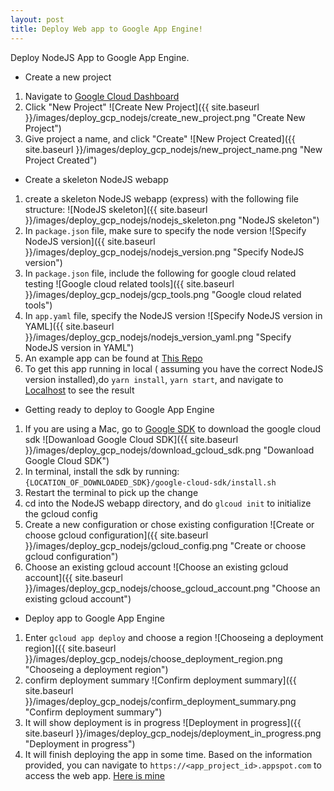 ```yaml
---
layout: post
title: Deploy Web app to Google App Engine!
---
```


Deploy NodeJS App to Google App Engine.

* Create a new project
1. Navigate to [Google Cloud Dashboard](https://console.cloud.google.com/home/dashboard)
2. Click "New Project" ![Create New Project]({{ site.baseurl }}/images/deploy_gcp_nodejs/create_new_project.png "Create New Project")
3. Give project a name, and click "Create" ![New Project Created]({{ site.baseurl }}/images/deploy_gcp_nodejs/new_project_name.png "New Project Created")
* Create a skeleton NodeJS webapp
1. create a skeleton NodeJS webapp (express) with the following file structure: ![NodeJS skeleton]({{ site.baseurl }}/images/deploy_gcp_nodejs/nodejs_skeleton.png "NodeJS skeleton")
2. In `package.json` file, make sure to specify the node version ![Specify NodeJS version]({{ site.baseurl }}/images/deploy_gcp_nodejs/nodejs_version.png "Specify NodeJS version")
3. In `package.json` file, include the following for google cloud related testing ![Google cloud related tools]({{ site.baseurl }}/images/deploy_gcp_nodejs/gcp_tools.png "Google cloud related tools")
4. In `app.yaml` file, specify the NodeJS version ![Specify NodeJS version in YAML]({{ site.baseurl }}/images/deploy_gcp_nodejs/nodejs_version_yaml.png "Specify NodeJS version in YAML")
5. An example app can be found at [This Repo](https://github.com/7seven7lst/nodejs-gcp)
6. To get this app running in local ( assuming you have the correct NodeJS version installed),do `yarn install`, `yarn start`, and navigate to [Localhost](http://localhost:3001) to see the result
* Getting ready to deploy to Google App Engine
1. If you are using a Mac, go to [Google SDK](https://cloud.google.com/sdk/docs/quickstart-macos) to download the google cloud sdk ![Dowanload Google Cloud SDK]({{ site.baseurl }}/images/deploy_gcp_nodejs/download_gcloud_sdk.png "Dowanload Google Cloud SDK")
2. In terminal, install the sdk by running: `{LOCATION_OF_DOWNLOADED_SDK}/google-cloud-sdk/install.sh`
3. Restart the terminal to pick up the change
4. cd into the NodeJS webapp directory, and do `glcoud init` to initialize the gcloud config
5. Create a new configuration or chose existing configuration ![Create or choose gcloud configuration]({{ site.baseurl }}/images/deploy_gcp_nodejs/gcloud_config.png "Create or choose gcloud configuration")
6. Choose an existing gcloud account ![Choose an existing gcloud account]({{ site.baseurl }}/images/deploy_gcp_nodejs/choose_gcloud_account.png "Choose an existing gcloud account")
* Deploy app to Google App Engine
1. Enter `gcloud app deploy` and choose a region ![Chooseing a deployment region]({{ site.baseurl }}/images/deploy_gcp_nodejs/choose_deployment_region.png "Chooseing a deployment region")
2. confirm deployment summary ![Confirm deployment summary]({{ site.baseurl }}/images/deploy_gcp_nodejs/confirm_deployment_summary.png "Confirm deployment summary")
3. It will show deployment is in progress ![Deployment in progress]({{ site.baseurl }}/images/deploy_gcp_nodejs/deployment_in_progress.png "Deployment in progress")
4. It will finish deploying the app in some time. Based on the information provided, you can navigate to `https://<app_project_id>.appspot.com` to access the web app. [Here is mine](https://nodejs-demo-218704.appspot.com)



